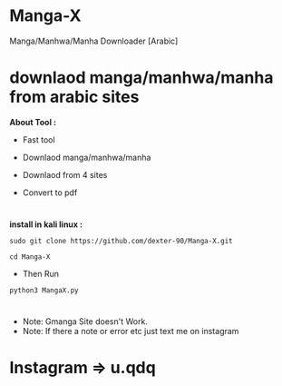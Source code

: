 # Manga-X
Manga/Manhwa/Manha Downloader [Arabic]
<img
  src=""
  alt=""
  title=""
  style="display: inline-block; margin: 0 auto; max-width: 300px">


# downlaod manga/manhwa/manha from arabic sites

**About Tool :**

- Fast tool

- Downlaod manga/manhwa/manha

- Downlaod from 4 sites

- Convert to pdf


#  
**install in kali linux :**

`sudo git clone https://github.com/dexter-90/Manga-X.git`

`cd Manga-X`
- Then Run 

`python3 MangaX.py`
# 

- Note: Gmanga Site doesn't Work.
- Note: If there a note or error etc just text me on instagram

# **Instagram => u.qdq**
